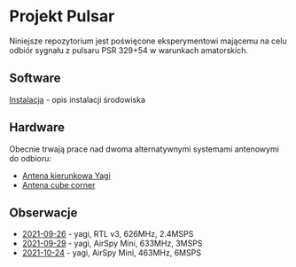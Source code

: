 Projekt Pulsar
==============

Niniejsze repozytorium jest poświęcone eksperymentowi mającemu na celu odbiór sygnału z pulsaru PSR 329+54
w warunkach amatorskich.


## Software

[Instalacja](doc/install.md) - opis instalacji środowiska


## Hardware

Obecnie trwają prace nad dwoma alternatywnymi systemami antenowymi do odbioru:

- [Antena kierunkowa Yagi](https://github.com/gut-space/pulsar/issues/1)
- [Antena cube corner](https://github.com/gut-space/pulsar/issues/2)

## Obserwacje

- [2021-09-26](obs/2021-09-26.md) - yagi, RTL v3, 626MHz, 2.4MSPS
- [2021-09-29](obs/2021-09-29.md) - yagi, AirSpy Mini, 633MHz, 3MSPS
- [2021-10-24](obs/2021-10-24.md) - yagi, AirSpy Mini, 463MHz, 6MSPS
